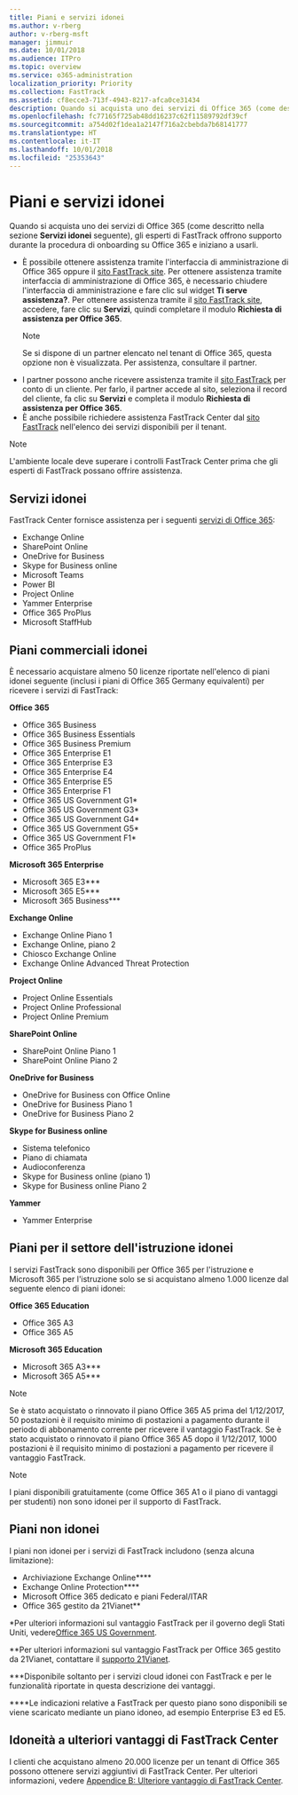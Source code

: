 ```yaml
---
title: Piani e servizi idonei
ms.author: v-rberg
author: v-rberg-msft
manager: jimmuir
ms.date: 10/01/2018
ms.audience: ITPro
ms.topic: overview
ms.service: o365-administration
localization_priority: Priority
ms.collection: FastTrack
ms.assetid: cf8ecce3-713f-4943-8217-afca0ce31434
description: Quando si acquista uno dei servizi di Office 365 (come descritto nella sezione Servizi idonei seguente), gli esperti di FastTrack offrono supporto durante la procedura di onboarding su Office 365 e iniziano a usarli.
ms.openlocfilehash: fc77165f725ab48dd16237c62f11589792df39cf
ms.sourcegitcommit: a754d02f1dea1a2147f716a2cbebda7b68141777
ms.translationtype: HT
ms.contentlocale: it-IT
ms.lasthandoff: 10/01/2018
ms.locfileid: "25353643"
---
```

# <a name="eligible-services-and-plans"></a>Piani e servizi idonei

Quando si acquista uno dei servizi di Office 365 (come descritto nella sezione **Servizi idonei** seguente), gli esperti di FastTrack offrono supporto durante la procedura di onboarding su Office 365 e iniziano a usarli. 
  
- È possibile ottenere assistenza tramite l'interfaccia di amministrazione di Office 365 oppure il [sito FastTrack site](https://go.microsoft.com/fwlink/?linkid=780698). Per ottenere assistenza tramite interfaccia di amministrazione di Office 365, è necessario chiudere l'interfaccia di amministrazione e fare clic sul widget **Ti serve assistenza?**. Per ottenere assistenza tramite il [sito FastTrack site](https://go.microsoft.com/fwlink/?linkid=780698), accedere, fare clic su **Servizi**, quindi completare il modulo **Richiesta di assistenza per Office 365**.   
    > [!NOTE]
    >  Se si dispone di un partner elencato nel tenant di Office 365, questa opzione non è visualizzata. Per assistenza, consultare il partner. 
- I partner possono anche ricevere assistenza tramite il [sito FastTrack](https://go.microsoft.com/fwlink/?linkid=780698) per conto di un cliente. Per farlo, il partner accede al sito, seleziona il record del cliente, fa clic su **Servizi** e completa il modulo **Richiesta di assistenza per Office 365**. 
- È anche possibile richiedere assistenza FastTrack Center dal [sito FastTrack](https://go.microsoft.com/fwlink/?linkid=780698) nell'elenco dei servizi disponibili per il tenant. 
> [!NOTE]
> L'ambiente locale deve superare i controlli FastTrack Center prima che gli esperti di FastTrack possano offrire assistenza. 
  
## <a name="eligible-services"></a>Servizi idonei

FastTrack Center fornisce assistenza per i seguenti [servizi di Office 365](https://go.microsoft.com/fwlink/?linkid=2005429):
  
- Exchange Online
- SharePoint Online
- OneDrive for Business
- Skype for Business online
- Microsoft Teams
- Power BI
- Project Online
- Yammer Enterprise 
- Office 365 ProPlus
- Microsoft StaffHub
    
## <a name="eligible-commercial-plans"></a>Piani commerciali idonei

È necessario acquistare almeno 50 licenze riportate nell'elenco di piani idonei seguente (inclusi i piani di Office 365 Germany equivalenti) per ricevere i servizi di FastTrack:
  
 **Office 365**
  
- Office 365 Business  
- Office 365 Business Essentials  
- Office 365 Business Premium
- Office 365 Enterprise E1
- Office 365 Enterprise E3
- Office 365 Enterprise E4  
- Office 365 Enterprise E5
- Office 365 Enterprise F1
- Office 365 US Government G1\*
- Office 365 US Government G3\*
- Office 365 US Government G4\*
- Office 365 US Government G5\* 
- Office 365 US Government F1\*
- Office 365 ProPlus
    
 **Microsoft 365 Enterprise**
  
- Microsoft 365 E3\*\*\*
- Microsoft 365 E5\*\*\*
- Microsoft 365 Business\*\*\*
    
 **Exchange Online**
  
- Exchange Online Piano 1
- Exchange Online, piano 2 
- Chiosco Exchange Online
- Exchange Online Advanced Threat Protection
    
 **Project Online**
  
- Project Online Essentials  
- Project Online Professional
- Project Online Premium
    
 **SharePoint Online**
  
- SharePoint Online Piano 1
- SharePoint Online Piano 2
    
 **OneDrive for Business**
  
- OneDrive for Business con Office Online 
- OneDrive for Business Piano 1
- OneDrive for Business Piano 2
    
 **Skype for Business online**
  
-  Sistema telefonico 
-  Piano di chiamata 
-  Audioconferenza 
-  Skype for Business online (piano 1)  
-  Skype for Business online Piano 2
    
 **Yammer**
  
- Yammer Enterprise
    
## <a name="eligible-education-plans"></a>Piani per il settore dell'istruzione idonei

I servizi FastTrack sono disponibili per Office 365 per l'istruzione e Microsoft 365 per l'istruzione solo se si acquistano almeno 1.000 licenze dal seguente elenco di piani idonei:
  
 **Office 365 Education**
  
- Office 365 A3
- Office 365 A5
    
 **Microsoft 365 Education**
  
- Microsoft 365 A3\*\*\*
- Microsoft 365 A5\*\*\*
    
> [!NOTE]
> Se è stato acquistato o rinnovato il piano Office 365 A5 prima del 1/12/2017, 50 postazioni è il requisito minimo di postazioni a pagamento durante il periodo di abbonamento corrente per ricevere il vantaggio FastTrack. Se è stato acquistato o rinnovato il piano Office 365 A5 dopo il 1/12/2017, 1000 postazioni è il requisito minimo di postazioni a pagamento per ricevere il vantaggio FastTrack. 
  
> [!NOTE]
> I piani disponibili gratuitamente (come Office 365 A1 o il piano di vantaggi per studenti) non sono idonei per il supporto di FastTrack. 
  
## <a name="ineligible-plans"></a>Piani non idonei

I piani non idonei per i servizi di FastTrack includono (senza alcuna limitazione):
  
- Archiviazione Exchange Online\*\*\*\*
- Exchange Online Protection\*\*\*\*
- Microsoft Office 365 dedicato e piani Federal/ITAR
- Office 365 gestito da 21Vianet\*\*
    
\*Per ulteriori informazioni sul vantaggio FastTrack per il governo degli Stati Uniti, vedere[Office 365 US Government](https://aka.ms/aboutgovcloud).
  
\*\*Per ulteriori informazioni sul vantaggio FastTrack per Office 365 gestito da 21Vianet, contattare il [supporto 21Vianet](https://go.microsoft.com/fwlink/?linkid=852156).
  
\*\*\*Disponibile soltanto per i servizi cloud idonei con FastTrack e per le funzionalità riportate in questa descrizione dei vantaggi.
  
\*\*\*\*Le indicazioni relative a FastTrack per questo piano sono disponibili se viene scaricato mediante un piano idoneo, ad esempio Enterprise E3 ed E5.
  
## <a name="fasttrack-center-additional-benefit-eligibility"></a>Idoneità a ulteriori vantaggi di FastTrack Center

I clienti che acquistano almeno 20.000 licenze per un tenant di Office 365 possono ottenere servizi aggiuntivi di FastTrack Center. Per ulteriori informazioni, vedere [Appendice B: Ulteriore vantaggio di FastTrack Center](O365-fasttrack-additional-benefits.md).
  

  

